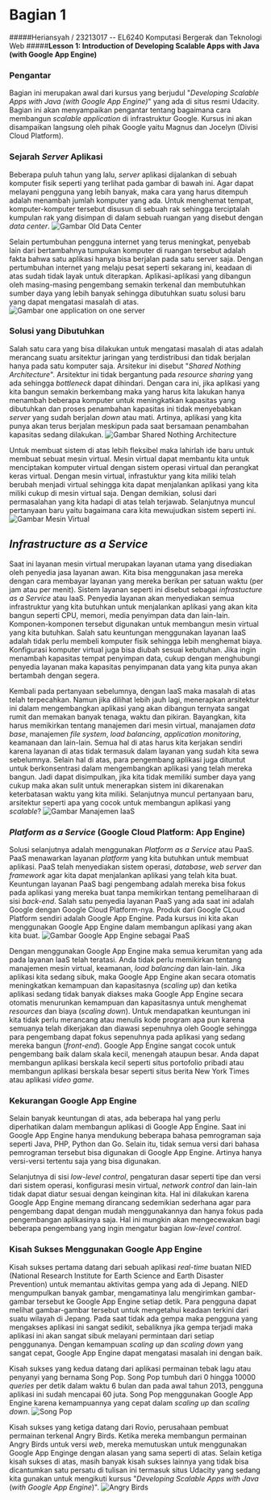 # Bagian 1

#####Heriansyah / 23213017 -- EL6240 Komputasi Bergerak dan Teknologi Web
#####**Lesson 1: Introduction of Developing Scalable Apps with Java (with Google App Engine)**

### Pengantar
Bagian ini merupakan awal dari kursus yang berjudul "*Developing Scalable Apps with Java (with Google App Engine)*" yang ada di situs resmi Udacity. Bagian ini akan menyampaikan pengantar tentang bagaimana cara membangun *scalable application* di infrastruktur Google. Kursus ini akan disampaikan langsung oleh pihak Google yaitu Magnus dan Jocelyn (Divisi Cloud Platform).

### Sejarah *Server* Aplikasi
Beberapa puluh tahun yang lalu, *server* aplikasi dijalankan di sebuah komputer fisik seperti yang terlihat pada gambar di bawah ini. Agar dapat melayani pengguna yang lebih banyak, maka cara yang harus ditempuh adalah menambah jumlah komputer yang ada. Untuk menghemat tempat, komputer-komputer tersebut disusun di sebuah rak sehingga terciptalah kumpulan rak yang disimpan di dalam sebuah ruangan yang disebut dengan *data center*.
![Gambar Old Data Center](http://uploads.im/rvbfE.jpg)

Selain pertumbuhan pengguna internet yang terus meningkat, penyebab lain dari bertambahnya tumpukan komputer di ruangan tersebut adalah fakta bahwa satu aplikasi hanya bisa berjalan pada satu server saja. Dengan pertumbuhan internet yang melaju pesat seperti sekarang ini, keadaan di atas sudah tidak layak untuk diterapkan. Aplikasi-aplikasi yang dibangun oleh masing-masing pengembang semakin terkenal dan membutuhkan sumber daya yang lebih banyak sehingga dibutuhkan suatu solusi baru yang dapat mengatasi masalah di atas.
![Gambar one application on one server](http://uploads.im/5RcyI.jpg)

### Solusi yang Dibutuhkan
Salah satu cara yang bisa dilakukan untuk mengatasi masalah di atas adalah merancang suatu arsitektur jaringan yang terdistribusi dan tidak berjalan hanya pada satu komputer saja. Arsitekur ini disebut "*Shared Nothing Architecture*". Arsitektur ini tidak bergantung pada *resource sharing* yang ada sehingga *bottleneck* dapat dihindari. Dengan cara ini, jika aplikasi yang kita bangun semakin berkembang maka yang harus kita lakukan hanya menambah beberapa komputer untuk meningkatkan kapasitas yang dibutuhkan dan proses penambahan kapasitas ini tidak menyebabkan *server* yang sudah berjalan *down* atau mati. Artinya, aplikasi yang kita punya akan terus berjalan meskipun pada saat bersamaan penambahan kapasitas sedang dilakukan.
![Gambar *Shared Nothing Architecture*](http://uploads.im/ExYXN.jpg)

Untuk membuat sistem di atas lebih fleksibel maka lahirlah ide baru untuk membuat sebuat mesin virtual. Mesin virtual dapat membantu kita untuk menciptakan komputer virtual dengan sistem operasi virtual dan perangkat keras virtual. Dengan mesin virtual, infrastuktur yang kita miliki telah berubah menjadi virtual sehingga kita dapat menjalankan aplikasi yang kita miliki cukup di mesin virtual saja. Dengan demikian, solusi dari permasalahan yang kita hadapi di atas telah terjawab. Selanjutnya muncul pertanyaan baru yaitu bagaimana cara kita mewujudkan sistem seperti ini.
![Gambar Mesin Virtual](http://uploads.im/5pFmY.jpg)

## *Infrastructure as a Service*
Saat ini layanan mesin virtual merupakan layanan utama yang disediakan oleh penyedia jasa layanan awan. Kita bisa menggunakan jasa mereka dengan cara membayar layanan yang mereka berikan per satuan waktu (per jam atau per menit). Sistem layanan seperti ini disebut sebagai *infrastucture as a Service* atau IaaS. Penyedia layanan akan menyediakan semua infrastruktur yang kita butuhkan untuk menjalankan aplikasi yang akan kita bangun seperti CPU, memori, media penyimpan data dan lain-lain. Komponen-komponen tersebut digunakan untuk membangun mesin virtual yang kita butuhkan. Salah satu keuntungan menggunakan layanan IaaS adalah tidak perlu membeli komputer fisik sehingga lebih menghemat biaya. Konfigurasi komputer virtual juga bisa diubah sesuai kebutuhan. Jika ingin menambah kapasitas tempat penyimpan data, cukup dengan menghubungi penyedia layanan maka kapasitas penyimpanan data yang kita punya akan bertambah dengan segera.

Kembali pada pertanyaan sebelumnya, dengan IaaS maka masalah di atas telah terpecahkan. Namun jika dilihat lebih jauh lagi, menerapkan arsitektur ini dalam mengembangkan aplikasi yang akan dibangun ternyata sangat rumit dan memakan banyak tenaga, waktu dan pikiran. Bayangkan, kita harus memikirkan tentang manajemen dari mesin virtual, manajamen *data base*, manajemen *file system*, *load balancing*, *application monitoring*, keamanaan dan lain-lain. Semua hal di atas harus kita kerjakan sendiri karena layanan di atas tidak termasuk dalam layanan yang sudah kita sewa sebelumnya. Selain hal di atas, para pengembang aplikasi juga dituntut untuk berkonsentrasi dalam mengembangkan aplikasi yang telah mereka bangun. Jadi dapat disimpulkan, jika kita tidak memiliki sumber daya yang cukup maka akan sulit untuk menerapkan sistem ini dikarenakan keterbatasan waktu yang kita miliki. Selanjutnya muncul pertanyaan baru, arsitektur seperti apa yang cocok untuk membangun aplikasi yang *scalable*?
![Gambar Manajemen IaaS](http://uploads.im/pCH0m.jpg)

### *Platform as a Service* (Google Cloud Platform: App Engine)
Solusi selanjutnya adalah menggunakan *Platform as a Service* atau PaaS. PaaS menawarkan layanan *platform* yang kita butuhkan untuk membuat aplikasi. PaaS telah menyediakan sistem operasi, *database*, *web server* dan *framework* agar kita dapat menjalankan aplikasi yang telah kita buat. Keuntungan layanan PaaS  bagi pengembang adalah mereka bisa fokus pada aplikasi yang mereka buat tanpa memikirkan tentang pemeliharaan di sisi *back-end*. Salah satu penyedia layanan PaaS yang ada saat ini adalah Google dengan Google Cloud Platform-nya. Produk dari Google CLoud Platform sendiri adalah Google App Engine. Pada kursus ini kita akan menggunakan Google App Engine dalam membangun aplikasi yang akan kita buat.
![Gambar Google App Engine sebagai PaaS](http://uploads.im/2igw5.jpg)

Dengan menggunakan Google App Engine maka semua kerumitan yang ada pada layanan IaaS telah teratasi. Anda tidak perlu memikirkan tentang manajemen mesin virtual, keamanan, *load balancing* dan lain-lain. Jika aplikasi kita sedang sibuk, maka Google App Engine akan secara otomatis meningkatkan kemampuan dan kapasitasnya (*scaling up*) dan ketika aplikasi sedang tidak banyak diakses maka Google App Engine secara otomatis menurunkan kemampuan dan kapasitasnya untuk menghemat *resources* dan biaya (*scaling down*). Untuk mendapatkan keuntungan ini kita tidak perlu merancang atau menulis kode program apa pun karena semuanya telah dikerjakan dan diawasi sepenuhnya oleh Google sehingga para pengembang dapat fokus sepenuhnya pada aplikasi yang sedang mereka bangun (*front-end*). Google App Engine sangat cocok untuk pengembang baik dalam skala kecil, menengah ataupun besar. Anda dapat membangun aplikasi berskala kecil seperti situs portofolio pribadi atau membangun aplikasi berskala besar seperti situs berita New York Times atau aplikasi *video game*.

### Kekurangan Google App Engine
Selain banyak keuntungan di atas, ada beberapa hal yang perlu diperhatikan dalam membangun aplikasi di Google App Engine. Saat ini Google App Engine hanya mendukung beberapa bahasa pemrograman saja seperti Java, PHP, Python dan Go. Selain itu, tidak semua versi dari bahasa pemrograman tersebut bisa digunakan di Google App Engine. Artinya hanya versi-versi tertentu saja yang bisa digunakan.

Selanjutnya di sisi *low-level control*, pengaturan dasar seperti tipe dan versi dari sistem operasi, konfigurasi mesin virtual, *network control* dan lain-lain tidak dapat diatur sesuai dengan keinginan kita. Hal ini dilakukan karena Google App Engine memang dirancang sedemikian sederhana agar para pengembang dapat dengan mudah menggunakannya dan hanya fokus pada pengembangan aplikasinya saja. Hal ini mungkin akan mengecewakan bagi beberapa pengembang yang ingin mengatur bagian *low-level control*.


### Kisah Sukses Menggunakan Google App Engine
Kisah sukses pertama datang dari sebuah aplikasi *real-time* buatan NIED (National Research Institute for Earth Science and Earth Disaster Prevention) untuk memantau aktivitas gempa yang ada di Jepang. NIED mengumpulkan banyak gambar, mengamatinya lalu mengirimkan gambar-gambar tersebut ke Google App Engine setiap detik. Para pengguna dapat melihat gambar-gambar tersebut untuk mengetahui keadaan terkini dari suatu wilayah di Jepang. Pada saat tidak ada gempa maka pengguna yang mengakses aplikasi ini sangat sedikit, sebaliknya jika gempa terjadi maka aplikasi ini akan sangat sibuk melayani permintaan dari setiap penggunanya. Dengan kemampuan *scaling up* dan *scaling down* yang sangat cepat, Google App Engine dapat mengatasi masalah ini dengan baik.

Kisah sukses yang kedua datang dari aplikasi permainan tebak lagu atau penyanyi yang bernama Song Pop. Song Pop tumbuh dari 0 hingga 10000 *queries* per detik dalam waktu 6 bulan dan pada awal tahun 2013, pengguna aplikasi ini sudah mencapai 60 juta. Song Pop menggunakan Google App Engine karena kemampuannya yang cepat dalam *scaling up* dan *scaling down*.
![Song Pop](http://uploads.im/zGlCt.jpg)

Kisah sukses yang ketiga datang dari Rovio, perusahaan pembuat permainan terkenal Angry Birds. Ketika mereka membangun permainan Angry Birds untuk versi *web*, mereka memutuskan untuk menggunakan Google App Enginge dengan alasan yang sama seperti di atas. Selain ketiga kisah sukses di atas, masih banyak kisah sukses lainnya yang tidak bisa dicantumkan satu persatu di tulisan ini termasuk situs Udacity yang sedang kita gunakan untuk mengikuti kursus "*Developing Scalable Apps with Java* (*with Google App Engine*)".
![Angry Birds](http://uploads.im/os4ci.jpg)


